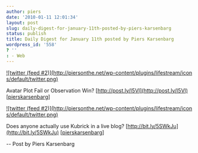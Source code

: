 ```yaml
---
author: piers
date: '2010-01-11 12:01:34'
layout: post
slug: daily-digest-for-january-11th-posted-by-piers-karsenbarg
status: publish
title: Daily Digest for January 11th posted by Piers Karsenbarg
wordpress_id: '558'
? ''
: - Web
---
```


[![twitter (feed #2)](http://piersonthe.net/wp-content/plugins/lifestream/icon
s/default/twitter.png)](http://twitter.com/pierskarsenbarg/statuses/7624644924
)

Avatar Plot Fail or Observation Win?
[http://post.ly/I5Vl](http://post.ly/I5Vl)
[[pierskarsenbarg](http://twitter.com/pierskarsenbarg/statuses/7624644924)]

[![twitter (feed #2)](http://piersonthe.net/wp-content/plugins/lifestream/icon
s/default/twitter.png)](http://twitter.com/pierskarsenbarg/statuses/7626930958
)

Does anyone actually use Kubrick in a live blog?
[http://bit.ly/5SWkJu](http://bit.ly/5SWkJu)
[[pierskarsenbarg](http://twitter.com/pierskarsenbarg/statuses/7626930958)]

  
-- Post by Piers Karsenbarg

